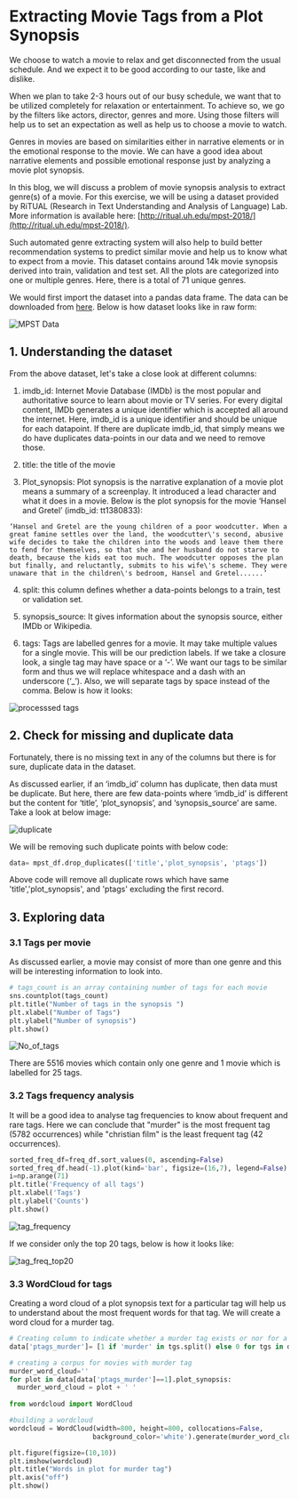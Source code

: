 # Extracting Movie Tags from a Plot Synopsis
We choose to watch a movie to relax and get disconnected from the usual schedule. And we expect it to be good according to our taste, like and dislike. 

When we plan to take 2-3 hours out of our busy schedule, we want that to be utilized completely for relaxation or entertainment. To achieve so, we go by the filters like actors, director, genres and more. Using those filters will help us to set an expectation as well as help us to choose a movie to watch.

Genres in movies are based on similarities either in narrative elements or in the emotional response to the movie. We can have a good idea about narrative elements and possible emotional response just by analyzing a movie plot synopsis.

In this blog, we will discuss a problem of movie synopsis analysis to extract genre(s) of a movie. For this exercise, we will be using a dataset provided by RiTUAL (Research in Text Understanding and Analysis of Language) Lab. More information is available here: [http://ritual.uh.edu/mpst-2018/](http://ritual.uh.edu/mpst-2018/).

Such automated genre extracting system will also help to build better recommendation systems to predict similar movie and help us to know what to expect from a movie. This dataset contains around 14k movie synopsis derived into train, validation and test set. All the plots are categorized into one or multiple genres. Here, there is a total of 71 unique genres.

We would first import the dataset into a pandas data frame. The data can be downloaded from [here](https://www.kaggle.com/cryptexcode/mpst-movie-plot-synopses-with-tags). Below is how dataset looks like in raw form:

![MPST Data](https://raw.githubusercontent.com/anandborad/MPST/master/images/MPST%20data.png)

## 1. Understanding the dataset

From the above dataset, let's take a close look at different columns:

1. imdb_id: Internet Movie Database (IMDb) is the most popular and authoritative source to learn about movie or TV series. For every digital content, IMDb generates a unique identifier which is accepted all around the internet. Here, imdb_id is a unique identifier and should be unique for each datapoint. If there are duplicate imdb_id, that simply means we do have duplicates data-points in our data and we need to remove those.

2. title: the title of the movie
3. Plot_synopsis: Plot synopsis is the narrative explanation of a movie plot means a summary of a screenplay. It introduced a lead character and what it does in a movie. Below is the plot synopsis for the movie ‘Hansel and Gretel’ (imdb_id: tt1380833):

```
‘Hansel and Gretel are the young children of a poor woodcutter. When a great famine settles over the land, the woodcutter\'s second, abusive wife decides to take the children into the woods and leave them there to fend for themselves, so that she and her husband do not starve to death, because the kids eat too much. The woodcutter opposes the plan but finally, and reluctantly, submits to his wife\'s scheme. They were unaware that in the children\'s bedroom, Hansel and Gretel......’
```

4. split: this column defines whether a data-points belongs to a train, test or validation set.

5. synopsis_source: It gives information about the synopsis source, either IMDb or Wikipedia.

6. tags: Tags are labelled genres for a movie. It may take multiple values for a single movie. This will be our prediction labels.
If we take a closure look, a single tag may have space or a ‘-’. We want our tags to be similar form and thus we will replace whitespace and a dash with an underscore (‘_’). Also, we will separate tags by space instead of the comma. Below is how it looks:

![processsed tags](https://github.com/anandborad/MPST/blob/master/images/2_MPST_ptags.png)

## 2. Check for missing and duplicate data

Fortunately, there is no missing text in any of the columns but there is for sure, duplicate data in the dataset. 

As discussed earlier, if an ‘imdb_id’ column has duplicate, then data must be duplicate. But here, there are few data-points where ‘imdb_id’ is different but the content for ‘title’, ‘plot_synopsis’, and ‘synopsis_source’ are same. Take a look at below image:

![duplicate](https://github.com/anandborad/MPST/blob/master/images/3_MPST_duplicates.png)

We will be removing such duplicate points with below code:

```python
data= mpst_df.drop_duplicates(['title','plot_synopsis', 'ptags'])
```

Above code will remove all duplicate rows which have same 'title','plot_synopsis', and 'ptags' excluding the first record.

## 3. Exploring data

### 3.1 Tags per movie

As discussed earlier, a movie may consist of more than one genre and this will be interesting information to look into.

```python
# tags_count is an array containing number of tags for each movie
sns.countplot(tags_count)
plt.title("Number of tags in the synopsis ")
plt.xlabel("Number of Tags")
plt.ylabel("Number of synopsis")
plt.show()
```
![No_of_tags](https://github.com/anandborad/MPST/blob/master/images/4_Tag_Analysis_no_of_tags.png)

There are 5516 movies which contain only one genre and 1 movie which is labelled for 25 tags.

### 3.2 Tags frequency analysis

It will be a good idea to analyse tag frequencies to know about frequent and rare tags. Here we can conclude that "murder" is the most frequent tag (5782 occurrences) while "christian film" is the least frequent tag (42 occurrences).
```python
sorted_freq_df=freq_df.sort_values(0, ascending=False)
sorted_freq_df.head(-1).plot(kind='bar', figsize=(16,7), legend=False)
i=np.arange(71)
plt.title('Frequency of all tags')
plt.xlabel('Tags')
plt.ylabel('Counts')
plt.show()
```
![tag_frequency](https://github.com/anandborad/MPST/blob/master/images/5_Tag_Analysis_All.png)

If we consider only the top 20 tags, below is how it looks like:

![tag_freq_top20](https://github.com/anandborad/MPST/blob/master/images/6_Tag_Analysis_20.png)

### 3.3 WordCloud for tags

Creating a word cloud of a plot synopsis text for a particular tag will help us to understand about the most frequent words for that tag. We will create a word cloud for a murder tag.

```python
# Creating column to indicate whether a murder tag exists or nor for a movie
data['ptags_murder']= [1 if 'murder' in tgs.split() else 0 for tgs in data.ptags]

# creating a corpus for movies with murder tag
murder_word_cloud=''
for plot in data[data['ptags_murder']==1].plot_synopsis:
  murder_word_cloud = plot + ' '
  
from wordcloud import WordCloud

#building a wordcloud
wordcloud = WordCloud(width=800, height=800, collocations=False, 
                     background_color='white').generate(murder_word_cloud)

plt.figure(figsize=(10,10))
plt.imshow(wordcloud)
plt.title("Words in plot for murder tag")
plt.axis("off")
plt.show()
```
